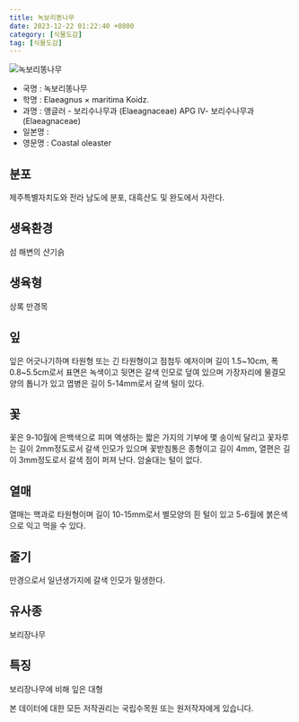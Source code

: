 ```yaml
---
title: 녹보리똥나무
date: 2023-12-22 01:22:40 +0800
category: [식물도감]
tag: [식물도감]
---
```




![녹보리똥나무](/fileUpload/plants/basic/Elaeagnaceae/Elaeagnus/22947/22947_4_th2.jpg)
- 국명 : 녹보리똥나무
- 학명 : Elaeagnus × maritima Koidz.
- 과명 : 앵글러 - 보리수나무과 (Elaeagnaceae) APG Ⅳ- 보리수나무과 (Elaeagnaceae)
- 일본명 : 
- 영문명 : Coastal oleaster


## 분포
제주특별자치도와 전라 남도에 분포, 대흑산도 및 완도에서 자란다.
## 생육환경
섬 해변의 산기슭
## 생육형
상록 만경목
## 잎
잎은 어긋나기하며 타원형 또는 긴 타원형이고 점첨두 예저이며 길이 1.5~10cm, 폭 0.8~5.5cm로서 표면은 녹색이고 뒷면은 갈색 인모로 덮여 있으며 가장자리에 물결모양의 톱니가 있고 엽병은 길이 5-14mm로서 갈색 털이 있다.
## 꽃
꽃은 9-10월에 은백색으로 피며 액생하는 짧은 가지의 기부에 몇 송이씩 달리고 꽃자루는 길이 2mm정도로서 갈색 인모가 있으며 꽃받침통은 종형이고 길이 4mm, 열편은 길이 3mm정도로서 갈색 점이 퍼져 난다. 암술대는 털이 없다.
## 열매
열매는 핵과로 타원형이며 길이 10-15mm로서 별모양의 흰 털이 있고 5-6월에 붉은색으로 익고 먹을 수 있다.
## 줄기
만경으로서 일년생가지에 갈색 인모가 밀생한다.
## 유사종
보리장나무
## 특징
보리장나무에 비해 잎은 대형






본 데이터에 대한 모든 저작권리는 국립수목원 또는 원저작자에게 있습니다.
